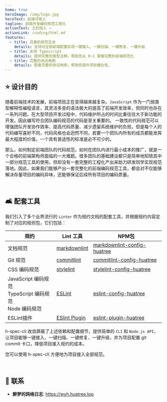 ```yaml
---
home: true
heroImage: /img/logo.jpg
heroText: 前端守夜人
tagline: 前端开发编码规范工程化
actionText: 立刻进入 →
actionLink: /coding/html.md
features:
  - title: 完善的规范生态
    details: 支持对全部前端配置实现一键接入、一键扫描、一键修复、一键升级
  - title: 支持 Typescript
    details: 提供完整的类型注释，帮助您从 0~1 掌握完整的前端规范化
  - title: 完整的测试用例
    details: 配套完整的测试用例，帮助您提升项目健壮性。
---
```


## :star: 设计目的

随着前端技术的发展，前端项目正在变得越来越复杂。`JavaScript` 作为一门弱类型解释性编程语言，其灵活多变的语法极大的提高了前端开发效率，但同时也存在一系列问题。在大型项目开发过程中，代码维护所占的时间比重往往大于新功能的开发。因此编写符合团队编码规范的代码是至关重要的。 一致性的代码规范可以增强团队开发协作效率、提高代码质量、减少遗留系统维护的负担。但是每个人的代码编写喜好不同，代码风格也会迥然不同，若要一个团队内所有的成员都能发挥最大程度的价值，一个具有普适性的标准是必不可少的。

那么，如何制定前端团队的代码规范，如何在团队内进行最小成本的推广，就是一个合格的前端架构师面临的一大难题。很多团队的基础建设都只是简单地知晓其中一部分规范工具的使用，但却没有一套完整的工程化产出来助力研发同学实现规范落地。因此，如果我们能够产出一套完整化的前端编码规范工具，都会对不仅能够解决存量项目的编码异味，还能够保证后续所有项目的编码质量。

</br>

## :couch_and_lamp: 配套工具

我们引入了多个业界流行的 `Linter` 作为规约文档的配套工具，并根据规约内容定制了对应的规则包，它们包括：

| 规约 | Lint 工具 | NPM包 |
| -------- | -------- | -------- |
| 文档规范     |  [markdownlint](https://github.com/DavidAnson/markdownlint)  | [markdownlint-config-huatree](https://www.npmjs.com/package/markdownlint-config-huatree) |
| Git 规范    |  [commitlint](https://commitlint.js.org/#/)  | [commitlint-config-huatree](https://www.npmjs.com/package/commitlint-config-huatree) |
| CSS 编码规范     |  [stylelint](https://stylelint.io/)  | [stylelint-config-huatree](https://www.npmjs.com/package/stylelint-config-huatree) |
| JavaScript 编码规范 <br/>TypeScript 编码规范  <br/>Node 编码规范   |  [ESLint](https://eslint.org/)   | [eslint-config-huatree](https://www.npmjs.com/package/eslint-config-huatree) |
| ESLint插件 | [ESlint Plugin](https://eslint.org/docs/latest/extend/plugins) | [eslint-plugin-huatree](https://www.npmjs.com/package/eslint-plugin-huatree) |

h-spec-cli 收敛屏蔽了上述依赖和配置细节，提供简单的 `CLI` 和 `Node.js API`，让项目能够一键接入、一键扫描、一键修复、一键升级，并为项目配置 git commit 卡口，降低项目接入规约的成本。

您可以使用 h-spec-cli 方便地为项目接入全部规范。

</br>

## :email: 联系

- **醉梦的网络日志**: <https://wyh.huatree.top>
